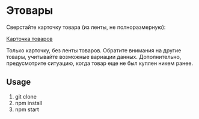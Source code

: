 # Этовары

Сверстайте карточку товара (из ленты, не полноразмерную):

[Карточка товаров](https://www.figma.com/file/6vt0KznHAlEmuWCQks64gj/%D1%87%D1%80%D0%B5%D0%B7%D0%B2%D1%8B%D1%87-%D1%81%D0%B8%D1%82%D1%83%D0%B0%D1%86%D0%B8%D0%B8-(Copy)?type=design&node-id=492-13357&mode=design&t=FacCYkpkV461A3Tk-4)

Только карточку, без ленты товаров. Обратите внимания на другие товары, учитывайте возможные вариации данных. Дополнительно, предусмотрите ситуацию, когда товар еще не был куплен никем ранее.

## Usage

1. git clone
2. npm install
3. npm start
